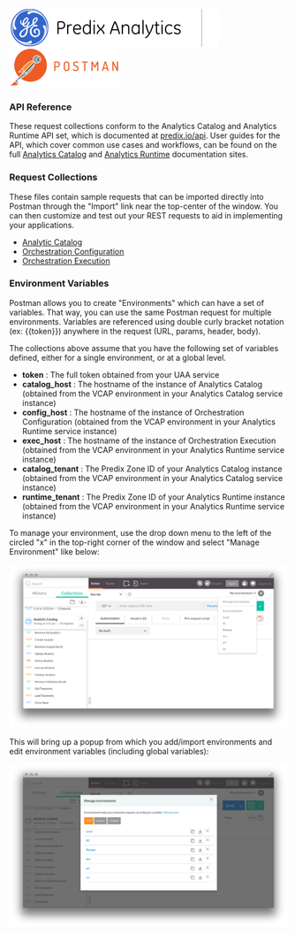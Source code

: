 ### ![Predix Analytics](./images/PredixAnalytics.png)![Predix Analytics](./images/separator.png)[![Postman](./images/postman-logo.png)](https://www.getpostman.com)


### API Reference
These request collections conform to the Analytics Catalog and Analytics Runtime API set, which is documented at [predix.io/api](https://www.predix.io/api). User guides for the API, which cover common use cases and workflows, can be found on the full [Analytics Catalog](https://www.predix.io/docs/#hcwYlgq4) and [Analytics Runtime](https://www.predix.io/docs/#pM5fe0l) documentation sites.


### Request Collections
These files contain sample requests that can be imported directly into Postman through the "Import" link near the top-center of the window. You can then customize and test out your REST requests to aid in implementing your applications.

* [Analytic Catalog](./Analytic_Catalog.json.postman_collection) 
* [Orchestration Configuration](./Orchestration_Configuration.json.postman_collection) 
* [Orchestration Execution](./Orchestration_Execution.json.postman_collection) 


### Environment Variables
Postman allows you to create "Environments" which can have a set of variables. That way, you can use the same Postman request for multiple environments. Variables are referenced using double curly bracket notation (ex: {{token}}) anywhere in the request (URL, params, header, body).

The collections above assume that you have the following set of variables defined, either for a single environment, or at a global level.

* **token** : The full token obtained from your UAA service
* **catalog_host** : The hostname of the instance of Analytics Catalog (obtained from the VCAP environment in your Analytics Catalog service instance)
* **config_host** : The hostname of the instance of Orchestration Configuration (obtained from the VCAP environment in your Analytics Runtime service instance)
* **exec_host** : The hostname of the instance of Orchestration Execution (obtained from the VCAP environment in your Analytics Runtime service instance)
* **catalog_tenant** : The Predix Zone ID of your Analytics Catalog instance (obtained from the VCAP environment in your Analytics Catalog service instance)
* **runtime_tenant** : The Predix Zone ID of your Analytics Runtime instance (obtained from the VCAP environment in your Analytics Runtime service instance)


To manage your environment, use the drop down menu to the left of the circled "x" in the top-right corner of the window and select "Manage Environment" like below:

![Postman Environments Dropdown](./images/PostmanEnvironmentsDropdown.png)

This will bring up a popup from which you add/import environments and edit environment variables (including global variables):

![Postman Environemtns Popup](./images/PostmanEnvironmentsPopup.png)

